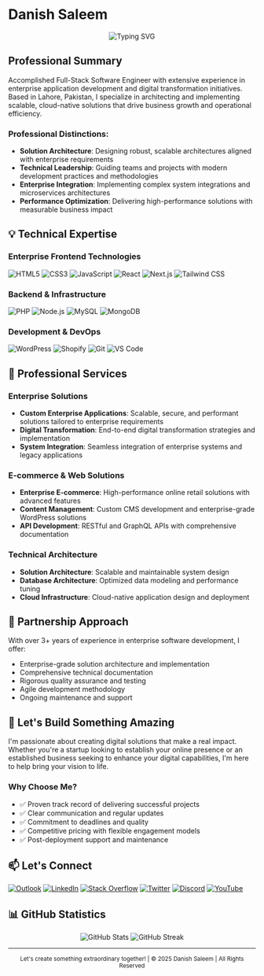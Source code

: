 # Danish Saleem

<div align="center">
  <img src="https://readme-typing-svg.herokuapp.com?font=Fira+Code&pause=1000&color=2196F3&center=true&vCenter=true&width=500&lines=Enterprise+Solutions+Architect;Full-Stack+Development+Expert;Digital+Transformation+Specialist" alt="Typing SVG" />
</div>

## Professional Summary

Accomplished Full-Stack Software Engineer with extensive experience in enterprise application development and digital transformation initiatives. Based in Lahore, Pakistan, I specialize in architecting and implementing scalable, cloud-native solutions that drive business growth and operational efficiency.

### Professional Distinctions:

- **Solution Architecture**: Designing robust, scalable architectures aligned with enterprise requirements
- **Technical Leadership**: Guiding teams and projects with modern development practices and methodologies
- **Enterprise Integration**: Implementing complex system integrations and microservices architectures
- **Performance Optimization**: Delivering high-performance solutions with measurable business impact

## 💡 Technical Expertise

### Enterprise Frontend Technologies

![HTML5](https://img.shields.io/badge/HTML5-E34F26?style=for-the-badge&logo=html5&logoColor=white)
![CSS3](https://img.shields.io/badge/CSS3-1572B6?style=for-the-badge&logo=css3&logoColor=white)
![JavaScript](https://img.shields.io/badge/JavaScript-F7DF1E?style=for-the-badge&logo=javascript&logoColor=black)
![React](https://img.shields.io/badge/React-20232A?style=for-the-badge&logo=react&logoColor=61DAFB)
![Next.js](https://img.shields.io/badge/Next.js-000000?style=for-the-badge&logo=next.js&logoColor=white)
![Tailwind CSS](https://img.shields.io/badge/Tailwind_CSS-38B2AC?style=for-the-badge&logo=tailwind-css&logoColor=white)

### Backend & Infrastructure

![PHP](https://img.shields.io/badge/PHP-777BB4?style=for-the-badge&logo=php&logoColor=white)
![Node.js](https://img.shields.io/badge/Node.js-43853D?style=for-the-badge&logo=node.js&logoColor=white)
![MySQL](https://img.shields.io/badge/MySQL-4479A1?style=for-the-badge&logo=mysql&logoColor=white)
![MongoDB](https://img.shields.io/badge/MongoDB-4EA94B?style=for-the-badge&logo=mongodb&logoColor=white)

### Development & DevOps

![WordPress](https://img.shields.io/badge/WordPress-21759B?style=for-the-badge&logo=wordpress&logoColor=white)
![Shopify](https://img.shields.io/badge/Shopify-95BF47?style=for-the-badge&logo=shopify&logoColor=white)
![Git](https://img.shields.io/badge/Git-F05032?style=for-the-badge&logo=git&logoColor=white)
![VS Code](https://img.shields.io/badge/VS_Code-007ACC?style=for-the-badge&logo=visual-studio-code&logoColor=white)

## 🎯 Professional Services

### Enterprise Solutions

- **Custom Enterprise Applications**: Scalable, secure, and performant solutions tailored to enterprise requirements
- **Digital Transformation**: End-to-end digital transformation strategies and implementation
- **System Integration**: Seamless integration of enterprise systems and legacy applications

### E-commerce & Web Solutions

- **Enterprise E-commerce**: High-performance online retail solutions with advanced features
- **Content Management**: Custom CMS development and enterprise-grade WordPress solutions
- **API Development**: RESTful and GraphQL APIs with comprehensive documentation

### Technical Architecture

- **Solution Architecture**: Scalable and maintainable system design
- **Database Architecture**: Optimized data modeling and performance tuning
- **Cloud Infrastructure**: Cloud-native application design and deployment

## 🤝 Partnership Approach

With over 3+ years of experience in enterprise software development, I offer:

- Enterprise-grade solution architecture and implementation
- Comprehensive technical documentation
- Rigorous quality assurance and testing
- Agile development methodology
- Ongoing maintenance and support

## 🤝 Let's Build Something Amazing

I'm passionate about creating digital solutions that make a real impact. Whether you're a startup looking to establish your online presence or an established business seeking to enhance your digital capabilities, I'm here to help bring your vision to life.

### Why Choose Me?

- ✅ Proven track record of delivering successful projects
- ✅ Clear communication and regular updates
- ✅ Commitment to deadlines and quality
- ✅ Competitive pricing with flexible engagement models
- ✅ Post-deployment support and maintenance

## 📫 Let's Connect

[![Outlook](https://img.shields.io/badge/Email-danish_s@outlook.com-0078D4?style=for-the-badge&logo=microsoft-outlook&logoColor=white)](mailto:danish_s@outlook.com)
[![LinkedIn](https://img.shields.io/badge/LinkedIn-Connect-0077B5?style=for-the-badge&logo=linkedin&logoColor=white)](https://linkedin.com/in/mrdanishsaleem)
[![Stack Overflow](https://img.shields.io/badge/Stack_Overflow-View_Profile-FE7A16?style=for-the-badge&logo=stackoverflow&logoColor=white)](https://stackoverflow.com/users/11249940)
[![Twitter](https://img.shields.io/badge/Twitter-Follow-1DA1F2?style=for-the-badge&logo=twitter&logoColor=white)](https://twitter.com/MrDanishSaleem)
[![Discord](https://img.shields.io/badge/Discord-Join_Server-5865F2?style=for-the-badge&logo=discord&logoColor=white)](https://discordapp.com/users/890596597610737774)
[![YouTube](https://img.shields.io/badge/YouTube-Subscribe-FF0000?style=for-the-badge&logo=youtube&logoColor=white)](https://youtube.com/@MrDanishSaleem)

## 📊 GitHub Statistics

<div align="center">
  <img src="https://github-readme-stats.vercel.app/api?username=mrdanishsaleem&show_icons=true&theme=github_dark" alt="GitHub Stats" />
  <img src="https://github-readme-streak-stats.herokuapp.com/?user=mrdanishsaleem&theme=github-dark-blue" alt="GitHub Streak" />
</div>

---

<div align="center">
  <sub>Let's create something extraordinary together! | © 2025 Danish Saleem | All Rights Reserved</sub>
</div>
